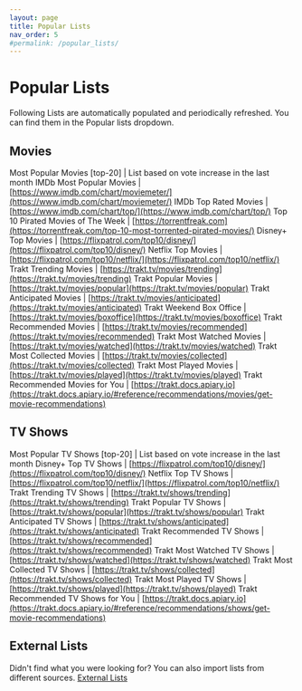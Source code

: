 ```yaml
---
layout: page
title: Popular Lists
nav_order: 5
#permalink: /popular_lists/
---
```


# Popular Lists

Following Lists are automatically populated and periodically refreshed. You can find them in the Popular lists dropdown.

## Movies 

Most Popular Movies [top-20] | List based on vote increase in the last month
IMDb Most Popular Movies | [https://www.imdb.com/chart/moviemeter/](https://www.imdb.com/chart/moviemeter/)
IMDb Top Rated Movies | [https://www.imdb.com/chart/top/](https://www.imdb.com/chart/top/)
Top 10 Pirated Movies of The Week | [https://torrentfreak.com](https://torrentfreak.com/top-10-most-torrented-pirated-movies/)
Disney+ Top Movies | [https://flixpatrol.com/top10/disney/](https://flixpatrol.com/top10/disney/)
Netflix Top Movies | [https://flixpatrol.com/top10/netflix/](https://flixpatrol.com/top10/netflix/)
Trakt Trending Movies | [https://trakt.tv/movies/trending](https://trakt.tv/movies/trending)
Trakt Popular Movies | [https://trakt.tv/movies/popular](https://trakt.tv/movies/popular)
Trakt Anticipated Movies | [https://trakt.tv/movies/anticipated](https://trakt.tv/movies/anticipated)
Trakt Weekend Box Office | [https://trakt.tv/movies/boxoffice](https://trakt.tv/movies/boxoffice)
Trakt Recommended Movies | [https://trakt.tv/movies/recommended](https://trakt.tv/movies/recommended)
Trakt Most Watched Movies | [https://trakt.tv/movies/watched](https://trakt.tv/movies/watched)
Trakt Most Collected Movies | [https://trakt.tv/movies/collected](https://trakt.tv/movies/collected)
Trakt Most Played Movies | [https://trakt.tv/movies/played](https://trakt.tv/movies/played)
Trakt Recommended Movies for You | [https://trakt.docs.apiary.io](https://trakt.docs.apiary.io/#reference/recommendations/movies/get-movie-recommendations)

## TV Shows 

Most Popular TV Shows [top-20] | List based on vote increase in the last month
Disney+ Top TV Shows | [https://flixpatrol.com/top10/disney/](https://flixpatrol.com/top10/disney/)
Netflix Top TV Shows | [https://flixpatrol.com/top10/netflix/](https://flixpatrol.com/top10/netflix/)
Trakt Trending TV Shows | [https://trakt.tv/shows/trending](https://trakt.tv/shows/trending)
Trakt Popular TV Shows | [https://trakt.tv/shows/popular](https://trakt.tv/shows/popular)
Trakt Anticipated TV Shows | [https://trakt.tv/shows/anticipated](https://trakt.tv/shows/anticipated)
Trakt Recommended TV Shows | [https://trakt.tv/shows/recommended](https://trakt.tv/shows/recommended)
Trakt Most Watched TV Shows | [https://trakt.tv/shows/watched](https://trakt.tv/shows/watched)
Trakt Most Collected TV Shows | [https://trakt.tv/shows/collected](https://trakt.tv/shows/collected)
Trakt Most Played TV Shows | [https://trakt.tv/shows/played](https://trakt.tv/shows/played)
Trakt Recommended TV Shows for You | [https://trakt.docs.apiary.io](https://trakt.docs.apiary.io/#reference/recommendations/shows/get-movie-recommendations)





## External Lists

Didn't find what you were looking for? You can also import lists from different sources. [External Lists](external_lists)
